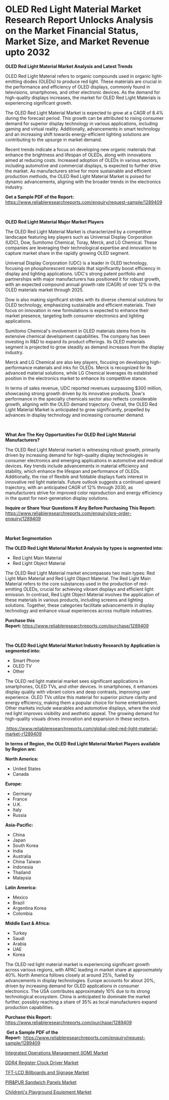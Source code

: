 <p><h1>OLED Red Light Material Market Research Report Unlocks Analysis on the Market Financial Status, Market Size, and Market Revenue upto 2032</h1></p><p><strong>OLED Red Light Material Market Analysis and Latest Trends</strong></p>
<p><p>OLED Red Light Material refers to organic compounds used in organic light-emitting diodes (OLEDs) to produce red light. These materials are crucial in the performance and efficiency of OLED displays, commonly found in televisions, smartphones, and other electronic devices. As the demand for high-quality displays increases, the market for OLED Red Light Materials is experiencing significant growth.</p><p>The OLED Red Light Material Market is expected to grow at a CAGR of 8.4% during the forecast period. This growth can be attributed to rising consumer demand for superior display technology in various applications, including gaming and virtual reality. Additionally, advancements in smart technology and an increasing shift towards energy-efficient lighting solutions are contributing to the upsurge in market demand.</p><p>Recent trends indicate a focus on developing new organic materials that enhance the brightness and lifespan of OLEDs, along with innovations aimed at reducing costs. Increased adoption of OLEDs in various sectors, including automotive and commercial displays, is expected to further drive the market. As manufacturers strive for more sustainable and efficient production methods, the OLED Red Light Material Market is poised for dynamic advancements, aligning with the broader trends in the electronics industry.</p></p>
<p><strong>Get a Sample PDF of the Report:&nbsp;</strong> <a href="https://www.reliableresearchreports.com/enquiry/request-sample/1289409?utm_campaign=12&utm_medium=2&utm_source=Github&utm_content=ia&utm_term=16012025&utm_id=oled-red-light-material">https://www.reliableresearchreports.com/enquiry/request-sample/1289409</a></p>
<p>&nbsp;</p>
<p><strong>OLED Red Light Material Major Market Players</strong></p>
<p><p>The OLED Red Light Material Market is characterized by a competitive landscape featuring key players such as Universal Display Corporation (UDC), Dow, Sumitomo Chemical, Toray, Merck, and LG Chemical. These companies are leveraging their technological expertise and innovation to capture market share in the rapidly growing OLED segment.</p><p>Universal Display Corporation (UDC) is a leader in OLED technology, focusing on phosphorescent materials that significantly boost efficiency in display and lighting applications. UDC's strong patent portfolio and partnerships with major manufacturers has positioned it for robust growth, with an expected compound annual growth rate (CAGR) of over 12% in the OLED materials market through 2025.</p><p>Dow is also making significant strides with its diverse chemical solutions for OLED technology, emphasizing sustainable and efficient materials. Their focus on innovation in new formulations is expected to enhance their market presence, targeting both consumer electronics and lighting applications.</p><p>Sumitomo Chemical's involvement in OLED materials stems from its extensive chemical development capabilities. The company has been investing in R&D to expand its product offerings. Its OLED materials segment is projected to grow steadily as demand increases from the display industry.</p><p>Merck and LG Chemical are also key players, focusing on developing high-performance materials and inks for OLEDs. Merck is recognized for its advanced material solutions, while LG Chemical leverages its established position in the electronics market to enhance its competitive stance.</p><p>In terms of sales revenue, UDC reported revenues surpassing $300 million, showcasing strong growth driven by its innovative products. Dow's performance in the specialty chemicals sector also reflects considerable growth, aligning with the OLED demand trajectory. Overall, the OLED Red Light Material Market is anticipated to grow significantly, propelled by advances in display technology and increasing consumer demand.</p></p>
<p>&nbsp;</p>
<p><strong>What Are The Key Opportunities For OLED Red Light Material Manufacturers?</strong></p>
<p><p>The OLED Red Light Material market is witnessing robust growth, primarily driven by increasing demand for high-quality display technologies in consumer electronics and emerging applications in automotive and medical devices. Key trends include advancements in material efficiency and stability, which enhance the lifespan and performance of OLEDs. Additionally, the rise of flexible and foldable displays fuels interest in innovative red light materials. Future outlook suggests a continued upward trajectory, with an anticipated CAGR of 12% through 2030, as manufacturers strive for improved color reproduction and energy efficiency in the quest for next-generation display solutions.</p></p>
<p><strong>Inquire or Share Your Questions If Any Before Purchasing This Report:</strong> <a href="https://www.reliableresearchreports.com/enquiry/pre-order-enquiry/1289409?utm_campaign=12&utm_medium=2&utm_source=Github&utm_content=ia&utm_term=16012025&utm_id=oled-red-light-material">https://www.reliableresearchreports.com/enquiry/pre-order-enquiry/1289409</a></p>
<p>&nbsp;</p>
<p><strong>Market Segmentation</strong></p>
<p><strong>The OLED Red Light Material Market Analysis by types is segmented into:</strong></p>
<p><ul><li>Red Light Main Material</li><li>Red Light Object Material</li></ul></p>
<p><p>The OLED Red Light Material market encompasses two main types: Red Light Main Material and Red Light Object Material. The Red Light Main Material refers to the core substances used in the production of red-emitting OLEDs, crucial for achieving vibrant displays and efficient light emission. In contrast, Red Light Object Material involves the application of these materials in various products, including screens and lighting solutions. Together, these categories facilitate advancements in display technology and enhance visual experiences across multiple industries.</p></p>
<p><strong>Purchase this Report:&nbsp;</strong><a href="https://www.reliableresearchreports.com/purchase/1289409?utm_campaign=12&utm_medium=2&utm_source=Github&utm_content=ia&utm_term=16012025&utm_id=oled-red-light-material">https://www.reliableresearchreports.com/purchase/1289409</a></p>
<p>&nbsp;</p>
<p><strong>The OLED Red Light Material Market Industry Research by Application is segmented into:</strong></p>
<p><ul><li>Smart Phone</li><li>OLED TV</li><li>Other</li></ul></p>
<p><p>The OLED red light material market sees significant applications in smartphones, OLED TVs, and other devices. In smartphones, it enhances display quality with vibrant colors and deep contrasts, improving user experience. OLED TVs utilize this material for superior picture clarity and energy efficiency, making them a popular choice for home entertainment. Other markets include wearables and automotive displays, where the vivid red light improves visibility and aesthetic appeal. The growing demand for high-quality visuals drives innovation and expansion in these sectors.</p></p>
<p><a href="https://www.reliableresearchreports.com/global-oled-red-light-material-market-r1289409?utm_campaign=12&utm_medium=2&utm_source=Github&utm_content=ia&utm_term=16012025&utm_id=oled-red-light-material">&nbsp;https://www.reliableresearchreports.com/global-oled-red-light-material-market-r1289409</a></p>
<p><strong>In terms of Region, the OLED Red Light Material Market Players available by Region are:</strong></p>
<p>
    <p> <strong> North America: </strong>
        <ul>
            <li>United States</li>
            <li>Canada</li>
        </ul>
        </p> 
    <p> <strong> Europe: </strong>
        <ul>
            <li>Germany</li>
            <li>France</li>
            <li>U.K.</li>
            <li>Italy</li>
            <li>Russia</li>
        </ul>
        </p> 
    <p> <strong> Asia-Pacific: </strong>
        <ul>
            <li>China</li>
            <li>Japan</li>
            <li>South Korea</li>
            <li>India</li>
            <li>Australia</li>
            <li>China Taiwan</li>
            <li>Indonesia</li>
            <li>Thailand</li>
            <li>Malaysia</li>
        </ul>
        </p> 
    <p> <strong> Latin America: </strong>
        <ul>
            <li>Mexico</li>
            <li>Brazil</li>
            <li>Argentina Korea</li>
            <li>Colombia</li>
        </ul>
        </p> 
    <p> <strong> Middle East & Africa: </strong>
        <ul>
            <li>Turkey</li>
            <li>Saudi</li>
            <li>Arabia</li>
            <li>UAE</li>
            <li>Korea</li>
        </ul>
    </p>
    </p>
<p><p>The OLED red light material market is experiencing significant growth across various regions, with APAC leading in market share at approximately 40%. North America follows closely at around 25%, fueled by advancements in display technologies. Europe accounts for about 20%, driven by increasing demand for OLED applications in consumer electronics. The USA contributes approximately 10% due to its strong technological ecosystem. China is anticipated to dominate the market further, possibly reaching a share of 35% as local manufacturers expand production capabilities.</p></p>
<p><strong>Purchase this Report: </strong><a href="https://www.reliableresearchreports.com/purchase/1289409?utm_campaign=12&utm_medium=2&utm_source=Github&utm_content=ia&utm_term=16012025&utm_id=oled-red-light-material">https://www.reliableresearchreports.com/purchase/1289409</a></p>
<p>&nbsp;<strong>Get a Sample PDF of the Report:&nbsp;&nbsp;</strong><a href="https://www.reliableresearchreports.com/enquiry/request-sample/1289409?utm_campaign=12&utm_medium=2&utm_source=Github&utm_content=ia&utm_term=16012025&utm_id=oled-red-light-material">https://www.reliableresearchreports.com/enquiry/request-sample/1289409</a></p>
<p><strong></strong></p>
<p><p><a href="https://github.com/edacruz6/Market-Research-Report-List-1/blob/main/integrated-operations-management-iom-market.md?utm_campaign=12&utm_medium=2&utm_source=Github&utm_content=ia&utm_term=16012025&utm_id=oled-red-light-material">Integrated Operations Management (IOM) Market</a></p><p><a href="https://github.com/GenaGaines34/Market-Research-Report-List-1/blob/main/ddr4-register-clock-driver-market.md?utm_campaign=12&utm_medium=2&utm_source=Github&utm_content=ia&utm_term=16012025&utm_id=oled-red-light-material">DDR4 Register Clock Driver Market</a></p><p><a href="https://github.com/yankimber90yankim/Market-Research-Report-List-1/blob/main/tft-lcd-billboards-and-signage-market.md?utm_campaign=12&utm_medium=2&utm_source=Github&utm_content=ia&utm_term=16012025&utm_id=oled-red-light-material">TFT-LCD Billboards and Signage Market</a></p><p><a href="https://github.com/seanmcma708/Market-Research-Report-List-1/blob/main/pirpur-sandwich-panels-market.md?utm_campaign=12&utm_medium=2&utm_source=Github&utm_content=ia&utm_term=16012025&utm_id=oled-red-light-material">PIR&PUR Sandwich Panels Market</a></p><p><a href="https://github.com/princessbartram3/Market-Research-Report-List-1/blob/main/childrens-playground-equipment-market.md?utm_campaign=12&utm_medium=2&utm_source=Github&utm_content=ia&utm_term=16012025&utm_id=oled-red-light-material">Children\'s Playground Equipment Market</a></p></p>